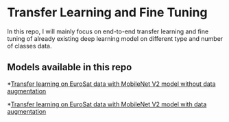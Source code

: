 # Transfer Learning and Fine Tuning
In this repo, I will mainly focus on end-to-end transfer learning and fine tuning of already existing deep learning model on different type and number of classes data.

## Models available in this repo

*[Transfer learning on EuroSat data with MobileNet V2 model without data augmentation](https://github.com/dineshgulati933/Transfer-learning/blob/main/EuroSat_MobileNet_d004.ipynb)

*[Transfer learning on EuroSat data with MobileNet V2 model with data augmentation](https://github.com/dineshgulati933/Transfer-learning/blob/main/EuroSat_MobileNet_Aug.ipynb)

